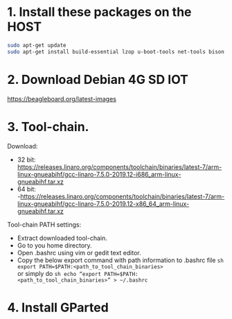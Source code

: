 # 1. Install these packages on the HOST
``` sh
sudo apt-get update
sudo apt-get install build-essential lzop u-boot-tools net-tools bison flex libssl-dev libncurses5-dev libncursesw5-dev unzip chrpath xz-utils minicom wget git-core
```
# 2. Download Debian 4G SD IOT
https://beagleboard.org/latest-images

# 3. Tool-chain.
Download:  
- 32 bit:  
https://releases.linaro.org/components/toolchain/binaries/latest-7/arm-linux-gnueabihf/gcc-linaro-7.5.0-2019.12-i686_arm-linux-gnueabihf.tar.xz  
- 64 bit:  
-https://releases.linaro.org/components/toolchain/binaries/latest-7/arm-linux-gnueabihf/gcc-linaro-7.5.0-2019.12-x86_64_arm-linux-gnueabihf.tar.xz  

Tool-chain PATH settings:
- Extract downloaded tool-chain.
- Go to you home directory.
- Open .bashrc using vim or gedit text editor.
- Copy the below export command with path information to .bashrc file
      ``` sh
      export PATH=$PATH:<path_to_tool_chain_binaries>
      ```  
  or simply do
      ``` sh
      echo “export PATH=$PATH:<path_to_tool_chain_binaries>” > ~/.bashrc
      ```

# 4. Install GParted
